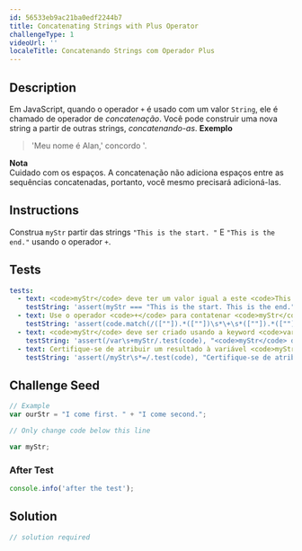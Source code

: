 ```yaml
---
id: 56533eb9ac21ba0edf2244b7
title: Concatenating Strings with Plus Operator
challengeType: 1
videoUrl: ''
localeTitle: Concatenando Strings com Operador Plus
---
```


## Description
<section id="description"> Em JavaScript, quando o operador <code>+</code> é usado com um valor <code>String</code>, ele é chamado de operador de <dfn>concatenação</dfn>. Você pode construir uma nova string a partir de outras strings, <dfn>concatenando-as</dfn>. <strong>Exemplo</strong> <blockquote> &#39;Meu nome é Alan,&#39; concordo &#39;. </blockquote> <strong>Nota</strong> <br> Cuidado com os espaços. A concatenação não adiciona espaços entre as sequências concatenadas, portanto, você mesmo precisará adicioná-las. </section>

## Instructions
<section id="instructions"> Construa <code>myStr</code> partir das strings <code>&quot;This is the start. &quot;</code> E <code>&quot;This is the end.&quot;</code> usando o operador <code>+</code>. </section>

## Tests
<section id='tests'>

```yml
tests:
  - text: <code>myStr</code> deve ter um valor igual a este <code>This is the start. This is the end.</code>
    testString: 'assert(myStr === "This is the start. This is the end.", "<code>myStr</code> deve ter um valor igual a este <code>This is the start. This is the end.</code>");'
  - text: Use o operador <code>+</code> para contatenar <code>myStr</code>
    testString: 'assert(code.match(/([""]).*([""])\s*\+\s*([""]).*([""])/g).length > 1, "Use the <code>+</code> operator to build <code>myStr</code>");'
  - text: <code>myStr</code> deve ser criado usando a keyword <code>var</code> .
    testString: 'assert(/var\s+myStr/.test(code), "<code>myStr</code> deve ser declarada usando a <code>var</code> keyword.");'
  - text: Certifique-se de atribuir um resultado à variável <code>myStr</code> .
    testString: 'assert(/myStr\s*=/.test(code), "Certifique-se de atribuir um resultado à variável <code>myStr</code>.");'

```

</section>

## Challenge Seed
<section id='challengeSeed'>

<div id='js-seed'>

```js
// Example
var ourStr = "I come first. " + "I come second.";

// Only change code below this line

var myStr;

```

</div>


### After Test
<div id='js-teardown'>

```js
console.info('after the test');
```

</div>

</section>

## Solution
<section id='solution'>

```js
// solution required
```
</section>

